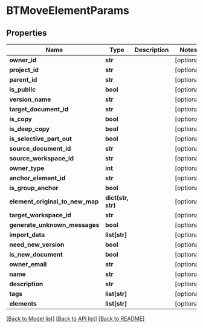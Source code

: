 # BTMoveElementParams

## Properties
Name | Type | Description | Notes
------------ | ------------- | ------------- | -------------
**owner_id** | **str** |  | [optional] 
**project_id** | **str** |  | [optional] 
**parent_id** | **str** |  | [optional] 
**is_public** | **bool** |  | [optional] 
**version_name** | **str** |  | [optional] 
**target_document_id** | **str** |  | [optional] 
**is_copy** | **bool** |  | [optional] 
**is_deep_copy** | **bool** |  | [optional] 
**is_selective_part_out** | **bool** |  | [optional] 
**source_document_id** | **str** |  | [optional] 
**source_workspace_id** | **str** |  | [optional] 
**owner_type** | **int** |  | [optional] 
**anchor_element_id** | **str** |  | [optional] 
**is_group_anchor** | **bool** |  | [optional] 
**element_original_to_new_map** | **dict(str, str)** |  | [optional] 
**target_workspace_id** | **str** |  | [optional] 
**generate_unknown_messages** | **bool** |  | [optional] 
**import_data** | **list[str]** |  | [optional] 
**need_new_version** | **bool** |  | [optional] 
**is_new_document** | **bool** |  | [optional] 
**owner_email** | **str** |  | [optional] 
**name** | **str** |  | [optional] 
**description** | **str** |  | [optional] 
**tags** | **list[str]** |  | [optional] 
**elements** | **list[str]** |  | [optional] 

[[Back to Model list]](../README.md#documentation-for-models) [[Back to API list]](../README.md#documentation-for-api-endpoints) [[Back to README]](../README.md)


